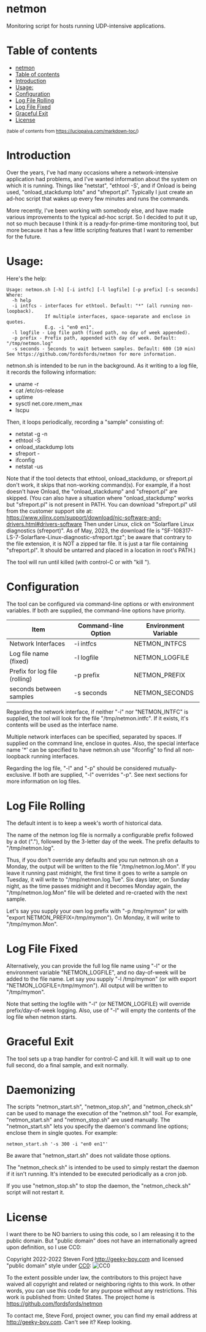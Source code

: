 # netmon

Monitoring script for hosts running UDP-intensive applications.

# Table of contents
- [netmon](#netmon)
- [Table of contents](#table-of-contents)
- [Introduction](#introduction)
- [Usage:](#usage)
- [Configuration](#configuration)
- [Log File Rolling](#log-file-rolling)
- [Log File Fixed](#log-file-fixed)
- [Graceful Exit](#graceful-exit)
- [License](#license)

<sup>(table of contents from https://luciopaiva.com/markdown-toc/)</sup>

# Introduction

Over the years, I've had many occasions where a network-intensive application
had problems, and I've wanted information about the system on which it
is running. Things like "netstat", "ethtool -S', and if Onload is being used,
"onload_stackdump lots" and "sfreport.pl".
Typically I just create an ad-hoc script that wakes
up every few minutes and runs the commands.

More recently, I've been working with somebody else, and have made various
improvements to the typical ad-hoc script. So I decided to put it up,
not so much because I think it is a ready-for-prime-time monitoring tool,
but more because it has a few little scripting features that I want to
remember for the future.

# Usage:

Here's the help:
````
Usage: netmon.sh [-h] [-i intfc] [-l logfile] [-p prefix] [-s seconds]
Where:
  -h help
  -i intfcs - interfaces for ethtool. Default: "*" (all running non-loopback).
              If multiple interfaces, space-separate and enclose in quotes.
              E.g. -i "en0 en1".
  -l logfile - Log file path (fixed path, no day of week appended).
  -p prefix - Prefix path, appended with day of week. Default: "/tmp/netmon.log"
  -s seconds - Seconds to wait between samples. Default: 600 (10 min)
See https://github.com/fordsfords/netmon for more information.
````

netmon.sh is intended to be run in the background.
As it writing to a log file, it records the following information:
* uname -r
* cat /etc/os-release
* uptime
* sysctl net.core.rmem_max
* lscpu

Then, it loops periodically, recording a "sample" consisting of:
* netstat -g -n
* ethtool -S <interface>
* onload_stackdump lots
* sfreport -
* ifconfig
* netstat -us

Note that if the tool detects that ethtool, onload_stackdump,
or sfreport.pl don't work, it skips that non-working command(s).
For example, if a host doesn't have Onload, the "onload_stackdump"
and "sfreport.pl" are skipped.
(You can also have a situation where "onload_stackdump" works but
"sfreport.pl" is not present in PATH.
You can download "sfreport.pl" util from the customer support site at:
https://www.xilinx.com/support/download/nic-software-and-drivers.html#drivers-software
Then under Linux, click on "Solarflare Linux diagnostics (sfreport)".
As of May, 2023, the download file is
"SF-108317-LS-7-Solarflare-Linux-diagnostic-sfreport.tgz";
be aware that contrary to the file extension, it is NOT a zipped tar file.
It is just a tar file containing "sfreport.pl".
It should be untarred and placed in a location in root's PATH.)

The tool will run until killed (with control-C or with "kill <pid>").


# Configuration

The tool can be configured via command-line options
or with environment variables.
If both are supplied, the command-line options have priority.

Item | Command-line Option | Environment Variable
---- | ------------------- | --------------------
Network Interfaces | -i intfcs | NETMON_INTFCS
Log file name (fixed) | -l logfile | NETMON_LOGFILE
Prefix for log file (rolling) | -p prefix | NETMON_PREFIX
seconds between samples | -s seconds | NETMON_SECONDS

Regarding the network interface, if neither
"-i" nor "NETMON_INTFC" is supplied, the tool will look
for the file "/tmp/netmon.intfc". If it exists, it's
contents will be used as the interface name.

Multiple network interfaces can be specified,
separated by spaces.
If supplied on the command line,
enclose in quotes.
Also, the special interface name '*'
can be specified to have netmon.sh
use "ifconfig" to find all non-loopback
running interfaces.

Regarding the log file, "-l" and "-p"
should be considered mutually-exclusive.
If both are supplied, "-l" overrides "-p".
See next sections for more information on log files.


# Log File Rolling

The default intent is to keep a week's worth of historical data.

The name of the netmon log file is normally a configurable
prefix followed by a dot ("."), followed by the 3-letter day of the
week. The prefix defaults to "/tmp/netmon.log".

Thus, if you don't override any defaults and you run
netmon.sh on a Monday, the output will be written to the file
"/tmp/netmon.log.Mon". If you leave it running past midnight,
the first time it goes to write a sample on Tuesday, it will write
to "/tmp/netmon.log.Tue". Six days later, on Sunday night,
as the time passes midnight and it becomes Monday again, the
"/tmp/netmon.log.Mon" file will be deleted and re-craeted with
the next sample.

Let's say you supply your own log prefix with "-p /tmp/mymon"
(or with "export NETMON_PREFIX=/tmp/mymon").
On Monday, it will write to "/tmp/mymon.Mon".


# Log File Fixed

Alternatively, you can provide the full log file name using
"-l" or the environment variable "NETMON_LOGFILE", and no
day-of-week will be added to the file name.
Let say you supply "-l /tmp/mymon" (or with
export "NETMON_LOGFILE=/tmp/mymon").
All output will be written to "/tmp/mymon".

Note that setting the logfile with "-l" (or NETMON_LOGFILE)
will override prefix/day-of-week logging.
Also, use of "-l" will empty the contents of
the log file when netmon starts.


# Graceful Exit

The tool sets up a trap handler for control-C and kill.
It will wait up to one full second, do a final sample,
and exit normally.


# Daemonizing

The scripts "netmon_start.sh", "netmon_stop.sh", and "netmon_check.sh" can
be used to manage the execution of the "netmon.sh" tool.
For example, "netmon_start.sh" and "netmon_stop.sh" are used manually.
The "netmon_start.sh" lets you specify the daemon's command line options;
enclose them in single quotes. For example:
````
netmon_start.sh '-s 300 -i "en0 en1"'
````
Be aware that "netmon_start.sh" does not validate those options.

The "netmon_check.sh" is intended to be used to simply restart the
daemon if it isn't running.
It's intended to be executed periodically as a cron job.

If you use "netmon_stop.sh" to stop the daemon,
the "netmon_check.sh" script will not restart it.


# License

I want there to be NO barriers to using this code,
so I am releasing it to the public domain.
But "public domain" does not have an internationally agreed upon definition,
so I use CC0:

Copyright 2022-2022 Steven Ford http://geeky-boy.com and licensed
"public domain" style under
[CC0](http://creativecommons.org/publicdomain/zero/1.0/):
![CC0](https://licensebuttons.net/p/zero/1.0/88x31.png "CC0")

To the extent possible under law, the contributors to this project have
waived all copyright and related or neighboring rights to this work.
In other words, you can use this code for any purpose without any
restrictions.  This work is published from: United States.  The project home
is https://github.com/fordsfords/netmon

To contact me, Steve Ford, project owner, you can find my email address
at http://geeky-boy.com.  Can't see it?  Keep looking.
